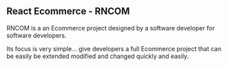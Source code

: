 ## React Ecommerce - RNCOM

RNCOM is a an Ecommerce project designed by a software developer for software developers.

Its focus is very simple... give developers a full Ecommerce project that can be easily be extended modified and changed quickly and easily.

